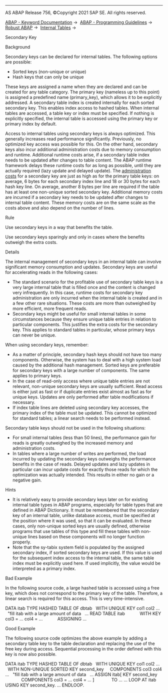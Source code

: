   

* * *

AS ABAP Release 756, ©Copyright 2021 SAP SE. All rights reserved.

[ABAP - Keyword Documentation](javascript:call_link\('abenabap.htm'\)) →  [ABAP - Programming Guidelines](javascript:call_link\('abenabap_pgl.htm'\)) →  [Robust ABAP](javascript:call_link\('abenrobust_abap_gdl.htm'\)) →  [Internal Tables](javascript:call_link\('abenitab_gdl.htm'\)) → 

Secondary Key

Background

Secondary keys can be declared for internal tables. The following options are possible:

-   Sorted keys (non-unique or unique)
-   Hash keys that can only be unique

These keys are assigned a name when they are declared and can be created for any table category. The primary key (nameless up to this point) is assigned a predefined name (primary\_key), which allows it to be explicitly addressed. A secondary table index is created internally for each sorted secondary key. This enables index access to hashed tables. When internal tables are accessed, a table key or index must be specified. If nothing is explicitly specified, the internal table is accessed using the primary key or primary index by default.

Access to internal tables using secondary keys is always optimized. This generally increases read performance significantly. Previously, no optimized key access was possible for this. On the other hand, secondary keys also incur additional administration costs due to memory consumption and runtime. Additional runtime costs arise, if a secondary table index needs to be updated after changes to table content. The ABAP runtime framework delays these runtime costs for as long as possible, until they are actually required (lazy update and delayed update). The [administration costs](javascript:call_link\('abenadmin_costs_dyn_mem_obj_guidl.htm'\) "Guideline") for a secondary key are just as high as for the primary table keys: on average, 6 bytes for each secondary index line and 18 or 30 bytes for each hash key line. On average, another 8 bytes per line are required if the table has at least one non-unique sorted secondary key. Additional memory costs are incurred if a secondary key needs to be updated after changes to internal table content. These memory costs are on the same scale as the costs above and also depend on the number of lines.

Rule

Use secondary keys in a way that benefits the table.

Use secondary keys sparingly and only in cases where the benefits outweigh the extra costs.

Details

The internal management of secondary keys in an internal table can involve significant memory consumption and updates. Secondary keys are useful for accelerating reads in the following cases:

-   The standard scenario for the profitable use of secondary table keys is a very large internal table that is filled once and the content is changed very infrequently. In this case, runtime costs for secondary key administration are only incurred when the internal table is created and in a few other rare situations. These costs are more than outweighed by more efficient, more frequent reads.
-   Secondary keys might be useful for small internal tables in some circumstances because they ensure unique table entries in relation to particular components. This justifies the extra costs for the secondary key. This applies to standard tables in particular, whose primary keys can never be unique.

When using secondary keys, remember:

-   As a matter of principle, secondary hash keys should not have too many components. Otherwise, the system has to deal with a high system load caused by the additional hash management. Sorted keys are preferable for secondary keys with a large number of components. The same applies to primary keys.
-   In the case of read-only access where unique table entries are not relevant, non-unique secondary keys are usually sufficient. Read access is either just as fast or if duplicate entries exist almost as fast as for unique keys. Updates are only performed after table modifications if necessary.
-   If index table lines are deleted using secondary key accesses, the primary index of the table must be updated. This cannot be optimized for standard tables; a linear search needs to be performed instead.

Secondary table keys should not be used in the following situations:

-   For small internal tables (less than 50 lines), the performance gain for reads is greatly outweighed by the increased memory and administration costs.
-   In tables where a large number of writes are performed, the load incurred by updating the secondary keys outweighs the performance benefits in the case of reads. Delayed updates and lazy updates in particular can incur update costs for exactly those reads for which the optimization was actually intended. This results in either no gain or a negative gain.

Hints

-   It is relatively easy to provide secondary keys later on for existing internal table types in ABAP programs, especially for table types that are defined in ABAP Dictionary. It must be remembered that the secondary key of an internal table, unlike database access, must be specified at the position where it was used, so that it can be evaluated. In these cases, only non-unique sorted keys are usually defined, otherwise programs that use tables of this type and fill these tables with non-unique lines based on these components will no longer function properly.
-   Note that the sy-tabix system field is populated by the assigned secondary index, if sorted secondary keys are used. If this value is used for the subsequent index access to the internal table, the same table index must be explicitly used here. If used implicitly, the value would be interpreted as a primary index.

Bad Example

In the following source code, a large hashed table is accessed using a free key, which does not correspond to the primary key of the table. Therefore, a linear search is required for this access. This is very time-intensive.

DATA itab TYPE HASHED TABLE OF dbtab
  WITH UNIQUE KEY col1 col2 ...
  "fill itab with a large amount of data
  ...
READ TABLE itab
           WITH KEY col3 = ... col4 = ...
           ASSIGNING ...

Good Example

The following source code optimizes the above example by adding a secondary table key to the table declaration and replacing the use of the free key during access. Sequential processing in the order defined with this key is now also possible.

DATA itab TYPE HASHED TABLE OF dbtab
  WITH UNIQUE KEY col1 col2 ...
  WITH NON-UNIQUE SORTED KEY second\_key
    COMPONENTS col3 col4 ...
  "fill itab with a large amount of data
  ...
ASSIGN itab\[ KEY second\_key
             COMPONENTS col3 = ... col4 = ... \]
             TO ...
...
LOOP AT itab USING KEY second\_key.
...
ENDLOOP.